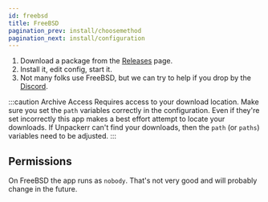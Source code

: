 ```yaml
---
id: freebsd
title: FreeBSD
pagination_prev: install/choosemethod
pagination_next: install/configuration
---
```


1. Download a package from the [Releases](https://github.com/Unpackerr/unpackerr/releases) page.
1. Install it, edit config, start it.
1. Not many folks use FreeBSD, but we can try to help if you drop by the [Discord](https://golift.io/discord).

:::caution Archive Access
Requires access to your download location.
Make sure you set the `path` variables correctly in the configuration.
Even if they're set incorrectly this app makes a best effort attempt to
locate your downloads. If Unpackerr can't find your downloads, then the
`path` (or `paths`) variables need to be adjusted.
:::

## Permissions

On FreeBSD the app runs as `nobody`. That's not very good and will probably change in the future.
